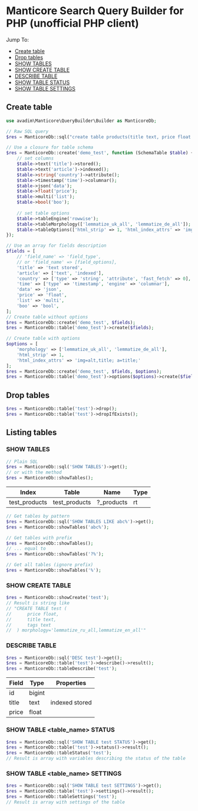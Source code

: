 # Manticore Search Query Builder for PHP (unofficial PHP client)

Jump To:
* [Create table](#create-table)
* [Drop tables](#drop-tables)
* [SHOW TABLES](#show-tables)
* [SHOW CREATE TABLE](#show-create-table)
* [DESCRIBE TABLE](#describe-table)
* [SHOW TABLE STATUS](#show-table--tablename--status)
* [SHOW TABLE SETTINGS](#show-table--tablename--settings)

## Create table

```php
use avadim\Manticore\QueryBuilder\Builder as ManticoreDb;

// Raw SQL query
$res = ManticoreDb::sql("create table products(title text, price float engine='columnar') engine='rowwise'")->exec();

// Use a closure for table schema
$res = ManticoreDb::create('demo_test', function (SchemaTable $table) {
    // set columns
    $table->text('title')->stored();
    $table->text('article')->indexed();
    $table->string('country')->attribute();
    $table->timestamp('time')->columnar();
    $table->json('data');
    $table->float('price');
    $table->multi('list');
    $table->bool('boo');
    
    // set table options
    $table->tableEngine('rowwise');
    $table->tableMorphology(['lemmatize_uk_all', 'lemmatize_de_all']);
    $table->tableOptions(['html_strip' => 1, 'html_index_attrs' => 'img=alt,title; a=title;']);
});

// Use an array for fields description
$fields = [
    // 'field_name' => 'field_type',
    // or 'field_name' => [field_options],
    'title' => 'text stored',
    'article' => ['text', 'indexed'],
    'country' => ['type' => 'string', 'attribute', 'fast_fetch' => 0],
    'time' => ['type' => 'timestamp', 'engine' => 'columnar'],
    'data' => 'json',
    'price' => 'float',
    'list' => 'multi',
    'boo' => 'bool',
];
// Create table without options
$res = ManticoreDb::create('demo_test', $fields);
$res = ManticoreDb::table('demo_test')->create($fields);

// Create table with options
$options = [
    'morphology' => ['lemmatize_uk_all', 'lemmatize_de_all'],
    'html_strip' => 1, 
    'html_index_attrs' => 'img=alt,title; a=title;'
];
$res = ManticoreDb::create('demo_test', $fields, $options);
$res = ManticoreDb::table('demo_test')->options($options)->create($fields);
```

## Drop tables

```php
$res = ManticoreDb::table('test')->drop();
$res = ManticoreDb::table('test')->dropIfExists();

```

## Listing tables

### SHOW TABLES

```php
// Plain SQL
$res = ManticoreDb::sql('SHOW TABLES')->get();
// or with the method
$res = ManticoreDb::showTables();
```
| Index         | Table         | Name        | Type |
|---------------|---------------|-------------|------|
| test_products | test_products |  ?_products | rt   |


```php
// Get tables by pattern
$res = ManticoreDb::sql('SHOW TABLES LIKE abc%')->get();
$res = ManticoreDb::showTables('abc%');

// Get tables with prefix
$res = ManticoreDb::showTables();
// ... equal to
$res = ManticoreDb::showTables('?%');

// Get all tables (ignore prefix)
$res = ManticoreDb::showTables('%');
```

### SHOW CREATE TABLE

```php
$res = ManticoreDb::showCreate('test');
// Result is string like
// "CREATE TABLE test (
//      price float,
//      title text,
//      tags text
//  ) morphology='lemmatize_ru_all,lemmatize_en_all'"
```

### DESCRIBE TABLE

```php
$res = ManticoreDb::sql('DESC test')->get();
$res = ManticoreDb::table('test')->describe()->result();
$res = ManticoreDb::tableDescribe('test');
```
| Field   | Type     | Properties     |
|---------|----------|----------------|
| id      | bigint   |                |
| title   | text     | indexed stored |
| price   | float    |                |

### SHOW TABLE <table_name> STATUS

```php
$res = ManticoreDb::sql('SHOW TABLE test STATUS')->get();
$res = ManticoreDb::table('test')->status()->result();
$res = ManticoreDb::tableStatus('test');
// Result is array with variables describing the status of the table 
```

### SHOW TABLE <table_name> SETTINGS

```php
$res = ManticoreDb::sql('SHOW TABLE test SETTINGS')->get();
$res = ManticoreDb::table('test')->settings()->result();
$res = ManticoreDb::tableSettings('test');
// Result is array with settings of the table 
```
